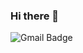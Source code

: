 ### Hi there 👋
<img src="https://camo.githubusercontent.com/26989c7f878f2e886c593beafa4851d434de644b02c392b54b774f58e1e430ef/68747470733a2f2f696d672e736869656c64732e696f2f62616467652f2d73616e6764746840676d61696c2e636f6d2d6331343433383f7374796c653d666c6174266c6f676f3d476d61696c266c6f676f436f6c6f723d7768697465266c696e6b3d6d61696c746f3a73616e6764746840676d61696c2e636f6d" alt="Gmail Badge" data-canonical-src="https://img.shields.io/badge/-chauminhphuc1994it@gmail.com-c14438?style=flat&amp;logo=Gmail&amp;logoColor=white&amp;link=mailto:chauminhphuc1994it@gmail.com" style="max-width: 100%;">
<!--
**minhphuc010194/minhphuc010194** is a ✨ _special_ ✨ repository because its `README.md` (this file) appears on your GitHub profile.

Here are some ideas to get you started:

- 🔭 I’m currently working on ...
- 🌱 I’m currently learning ...
- 👯 I’m looking to collaborate on ...
- 🤔 I’m looking for help with ...
- 💬 Ask me about ...
- 📫 How to reach me: ...
- 😄 Pronouns: ...
- ⚡ Fun fact: ...
-->
